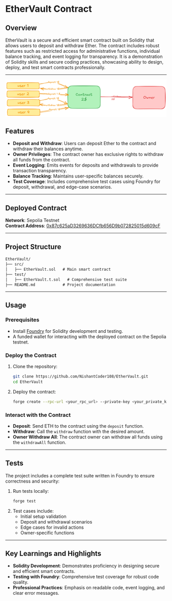 # EtherVault Contract

## Overview
EtherVault is a secure and efficient smart contract built on Solidity that allows users to deposit and withdraw Ether. The contract includes robust features such as restricted access for administrative functions, individual balance tracking, and event logging for transparency. It is a demonstration of Solidity skills and secure coding practices, showcasing  ability to design, deploy, and test smart contracts professionally.

---
![Architecture of contract](ethervault.png)

## Features
- **Deposit and Withdraw**: Users can deposit Ether to the contract and withdraw their balances anytime.
- **Owner Privileges**: The contract owner has exclusive rights to withdraw all funds from the contract.
- **Event Logging**: Emits events for deposits and withdrawals to provide transaction transparency.
- **Balance Tracking**: Maintains user-specific balances securely.
- **Test Coverage**: Includes comprehensive test cases using Foundry for deposit, withdrawal, and edge-case scenarios.

---

## Deployed Contract
**Network**: Sepolia Testnet  
**Contract Address**: [0x87c625aD3269636DCfb656D9b072825015d609cF](https://sepolia.etherscan.io/address/0x87c625aD3269636DCfb656D9b072825015d609cF)

---

## Project Structure
```
EtherVault/
├── src/
│   ├── EtherVault.sol   # Main smart contract
├── test/
│   ├── EtherVault.t.sol   # Comprehensive test suite
├── README.md            # Project documentation
```

---

## Usage

### Prerequisites
- Install [Foundry](https://book.getfoundry.sh/) for Solidity development and testing.
- A funded wallet for interacting with the deployed contract on the Sepolia testnet.

### Deploy the Contract
1. Clone the repository:
   ```bash
   git clone https://github.com/NishantCoder108/EtherVault.git
   cd EtherVault
   ```
2. Deploy the contract:
   ```bash
   forge create --rpc-url <your_rpc_url> --private-key <your_private_key> src/EtherVault.sol:EtherVault --constructor-args <owner_address>
   ```

### Interact with the Contract
- **Deposit**: Send ETH to the contract using the `deposit` function.
- **Withdraw**: Call the `withdraw` function with the desired amount.
- **Owner Withdraw All**: The contract owner can withdraw all funds using the `withdrawAll` function.

---

## Tests
The project includes a complete test suite written in Foundry to ensure correctness and security:
1. Run tests locally:
   ```bash
   forge test
   ```
2. Test cases include:
   - Initial setup validation
   - Deposit and withdrawal scenarios
   - Edge cases for invalid actions
   - Owner-specific functions

---

## Key Learnings and Highlights
- **Solidity Development**: Demonstrates proficiency in designing secure and efficient smart contracts.
- **Testing with Foundry**: Comprehensive test coverage for robust code quality.
- **Professional Practices**: Emphasis on readable code, event logging, and clear error messages.



